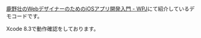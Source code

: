 [鹿野壮のWebデザイナーのためのiOSアプリ開発入門 \- WPJ](https://www.webprofessional.jp/lesson/swift4designers/)にて紹介しているデモコードです。

Xcode 8.3で動作確認をしております。

